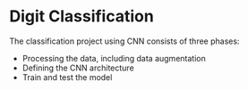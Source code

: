 # Digit Classification

The classification project using CNN consists of three phases:

* Processing the data, including data augmentation
* Defining the CNN architecture
* Train and test the model
